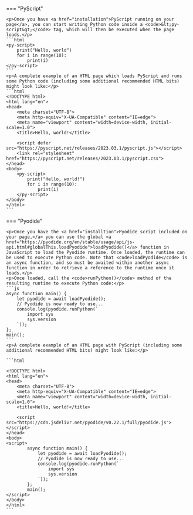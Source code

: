 === "PyScript"

    <p>Once you have <a href="installation">PyScript running on your page</a>, you can start writing Python code inside a <code>&lt;py-script&gt;</code> tag, which will then be executed when the page loads.</p>
    ```html
    <py-script>
        print("Hello, world")
        for i in range(10):
            print(i)  
    </py-script>
    ```
    <p>A complete example of an HTML page which loads PyScript and runs some Python code (including some additional recommended HTML bits) might look like:</p>
    ```html
    <!DOCTYPE html>
    <html lang="en">
    <head>
        <meta charset="UTF-8">
        <meta http-equiv="X-UA-Compatible" content="IE=edge">
        <meta name="viewport" content="width=device-width, initial-scale=1.0">
        <title>Hello, world!</title>

        <script defer src="https://pyscript.net/releases/2023.03.1/pyscript.js"></script>
        <link rel="stylesheet" href="https://pyscript.net/releases/2023.03.1/pyscript.css">
    </head>
    <body>
        <py-script>
            print("Hello, world!")
            for i in range(10):
                print(i)
        </py-script>
    </body>
    </html>
    ```


=== "Pyodide"

    <p>Once you have the <a href="installtion">Pyodide script included on your page,</a> you can use the global <a href="https://pyodide.org/en/stable/usage/api/js-api.html#globalThis.loadPyodide">loadPyodide()</a> function in JavaScript to load the Pyodide runtime. Once loaded, the runtime can be used to execute Python code. Note that <code>loadPyodide</code> is an async function, and so must be awaited within another async function in order to retrieve a reference to the runtime once it loads.</p>
    <p>Once loaded, call the <code>runPython()</code> method of the resulting runtime to execute Python code:</p>
    ```js
    async function main() {
        let pyodide = await loadPyodide();
        // Pyodide is now ready to use...
        console.log(pyodide.runPython(`
            import sys
            sys.version
        `));
    };
    main();
    ```
    <p>A complete example of an HTML page with PyScript (including some additional recommended HTML bits) might look like:</p>

    ```html

    <!DOCTYPE html>
    <html lang="en">
    <head>
        <meta charset="UTF-8">
        <meta http-equiv="X-UA-Compatible" content="IE=edge">
        <meta name="viewport" content="width=device-width, initial-scale=1.0">
        <title>Hello, world!</title>

        <script src="https://cdn.jsdelivr.net/pyodide/v0.22.1/full/pyodide.js"></script>
    </head>
    <body>
    <script>
            async function main() {
                let pyodide = await loadPyodide();
                // Pyodide is now ready to use...
                console.log(pyodide.runPython(`
                    import sys
                    sys.version
                `));
            };
            main();
    </script>
    </body>
    </html>
    ```

